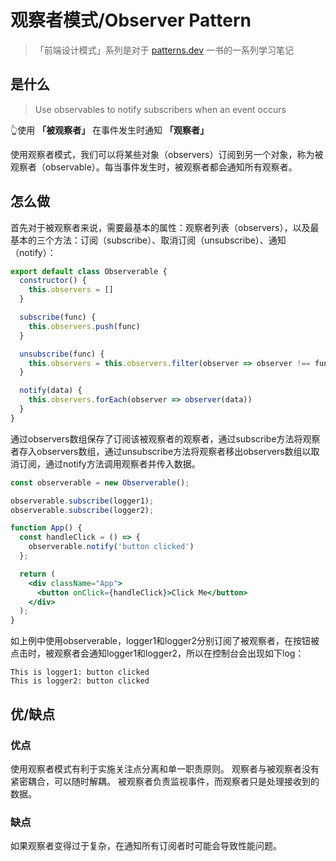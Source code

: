 # 观察者模式/Observer Pattern

> 「前端设计模式」系列是对于 [patterns.dev](https://www.patterns.dev/) 一书的一系列学习笔记

## 是什么
> Use observables to notify subscribers when an event occurs

👆使用 **「被观察者」** 在事件发生时通知 **「观察者」**

使用观察者模式，我们可以将某些对象（observers）订阅到另一个对象，称为被观察者（observable）。每当事件发生时，被观察者都会通知所有观察者。

## 怎么做
首先对于被观察者来说，需要最基本的属性：观察者列表（observers），以及最基本的三个方法：订阅（subscribe）、取消订阅（unsubscribe）、通知（notify）：
```jsx
export default class Observerable {
  constructor() {
    this.observers = []
  }

  subscribe(func) {
    this.observers.push(func)
  }

  unsubscribe(func) {
    this.observers = this.observers.filter(observer => observer !== func)
  }

  notify(data) {
    this.observers.forEach(observer => observer(data))
  }
}
```
通过observers数组保存了订阅该被观察者的观察者，通过subscribe方法将观察者存入observers数组，通过unsubscribe方法将观察者移出observers数组以取消订阅，通过notify方法调用观察者并传入数据。

```jsx
const observerable = new Observerable();

observerable.subscribe(logger1);
observerable.subscribe(logger2);

function App() {
  const handleClick = () => {
    observerable.notify('button clicked')
  };

  return (
    <div className="App">
      <button onClick={handleClick}>Click Me</button>
    </div>
  );
}
```
如上例中使用observerable，logger1和logger2分别订阅了被观察者，在按钮被点击时，被观察者会通知logger1和logger2，所以在控制台会出现如下log：
``` shell
This is logger1: button clicked
This is logger2: button clicked
```

## 优/缺点
### 优点
使用观察者模式有利于实施关注点分离和单一职责原则。 观察者与被观察者没有紧密耦合，可以随时解耦。 被观察者负责监视事件，而观察者只是处理接收到的数据。

### 缺点
如果观察者变得过于复杂，在通知所有订阅者时可能会导致性能问题。